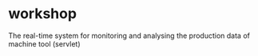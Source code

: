 # workshop
The real-time system for monitoring and analysing the production data of machine tool (servlet)
